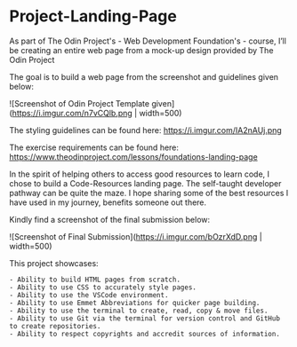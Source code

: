 # Project-Landing-Page

As part of The Odin Project's - Web Development Foundation's - course, I’ll be creating an entire web page from a mock-up design provided by The Odin Project

The goal is to build a web page from the screenshot and guidelines given below:

![Screenshot of Odin Project Template given](https://i.imgur.com/n7vCQlb.png | width=500)

The styling guidelines can be found here: https://i.imgur.com/IA2nAUj.png

The exercise requirements can be found here: https://www.theodinproject.com/lessons/foundations-landing-page

In the spirit of helping others to access good resources to learn code, I chose to build a Code-Resources landing page. The self-taught developer pathway can be quite the maze. I hope sharing some of the best resources I have used in my journey, benefits someone out there.

Kindly find a screenshot of the final submission below:

![Screenshot of Final Submission](https://i.imgur.com/bOzrXdD.png | width=500)

This project showcases:

    - Ability to build HTML pages from scratch.
    - Ability to use CSS to accurately style pages.
    - Ability to use the VSCode environment.
    - Ability to use Emmet Abbreviations for quicker page building.
    - Ability to use the terminal to create, read, copy & move files.
    - Ability to use Git via the terminal for version control and GitHub to create repositories.
    - Ability to respect copyrights and accredit sources of information.